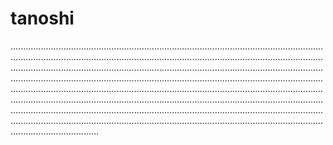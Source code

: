 # tanoshi
...................................................................................................................................................................................................................................................................................................................................................................................................................................................................................................................................................................................................................................................................................................................................................................................................................................................................................................................................................................................................................................................................